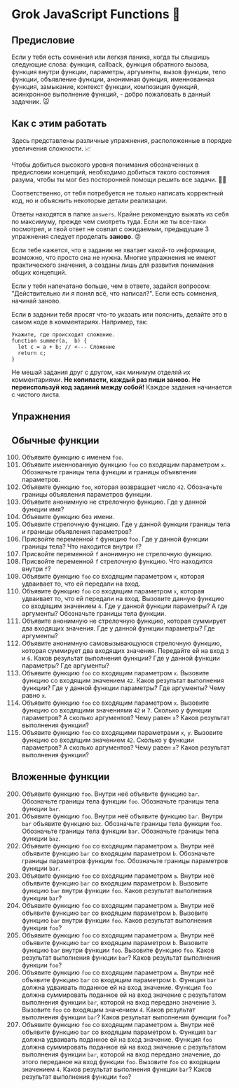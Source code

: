 # Grok JavaScript Functions :baby_chick:

## Предисловие

Если у тебя есть сомнения или легкая паника, когда ты слышишь следующие слова: функция, callback, функция обратного вызова, функция внутри функции, параметры, аргументы, вызов функции, тело функции, объявление функции, анонимная функция, именнованная функция, замыкание, контекст функции, композиция функций, асинхронное выполнение функций, - добро пожаловать в данный задачник. :mouse:

## Как с этим работать

Здесь представлены различные упражнения, расположенные в порядке увеличения сложности. :chart_with_upwards_trend:

Чтобы добиться высокого уровня понимания обозначенных в предисловии концепций, необходимо добиться такого состояния разума, чтобы ты мог без посторонней помощи решить все задачи. :man_with_turban:

Соответственно, от тебя потребуется не только написать корректный код, но и объяснить некоторые детали реализации.

Ответы находятся в папке `answers`. Крайне рекомендую выжать из себя по максимуму, прежде чем смотреть туда.
Если же ты все-таки посмотрел, и твой ответ не совпал с ожидаемым, предыдущие 3 упражнения следует проделать **заново**. :rage:

Если тебе кажется, что в задании не хватает какой-то информации, возможно, что просто она не нужна. Многие упражнения не имеют практического значения, а созданы лишь для развития понимания общих концепций.

Если у тебя напечатано больше, чем в ответе, задайся вопросом: "Действительно ли я понял всё, что написал?". Если есть сомнения, начинай заново.

Если в задании тебя просят что-то указать или пояснить, делайте это в самом коде в комментариях. Например, так:
```
Укажите, где происходит сложение.
function summer(a,  b) {
  let c = a + b; // <--- Сложение
  return c;
}
```

Не мешай задания друг с другом, как минимум отделяй их комментариями. **Не копипасти, каждый раз пиши заново.**
**Не переиспользуй код заданий между собой!** Каждое задания начинается с чистого листа.

## Упражнения

## Обычные функции

100. Объявите функцию с именем `foo`.
102. Объявите именнованную функцию `foo` со входящим параметром `x`. Обозначьте границы тела функции и границы объявления параметров.
104. Объявите функцию `foo`, которая возвращает число `42`. Обозначьте границы объявления параметров функции.
106. Объявите анонимную не стрелочную функцию. Где у данной функции имя?
108. Объявите функцию без имени.
110. Объявите стрелочную функцию. Где у данной функции границы тела и границы объявления параметров?
112. Присвойте переменной `f` функцию `foo`. Где у данной функции границы тела? Что находится внутри `f`?
114. Присвойте переменной `f` анонимную не стрелочную функцию.
116. Присвойте переменной `f` стрелочную функцию. Что находится внутри `f`?
118. Объявите функцию `foo` со входящим параметром `x`, которая удваивает то, что ей передали на вход.
120. Объявите функцию `foo` со входящим параметром `x`, которая удваивает то, что ей передали на вход. Вызовите данную функцию со входящим значением `4`. Где у данной функции параметры? А где аргументы? Обозначьте границы тела функции.
122. Объявите анонимную не стрелочную функцию, которая суммирует два входящих значения. Где у данной функции параметры? Где аргументы?
124. Объявите анонимную самовызывающуюся стрелочную функцию, которая суммирует два входящих значения. Передайте ей на вход `3` и `6`. Каков результат выполнения функции? Где у данной функции параметры? Где аргументы?
126. Объявите функцию `foo` со входящим параметром `x`. Вызовите функцию со входящим значением `42`. Каков результат выполнения функции? Где у данной функции параметры? Где аргументы? Чему равно `x`.
128. Объявите функцию `foo` со входящим параметром `x`.  Вызовите функцию со входящими значениями `42` и `7`. Сколько у функции параметров? А сколько аргументов? Чему равен `x`? Каков результат выполнения функции?
130. Объявите функцию `foo` со входящими параметрами `x`, `y`. Вызовите функцию со входящим значением `42`. Сколько у функции параметров? А сколько аргументов? Чему равен `x`? Каков результат выполнения функции?

## Вложенные функции

200. Объявите функцию `foo`. Внутри неё объявите функцию `bar`. Обозначьте границы тела функции `foo`. Обозначьте границы тела функции `bar`.
202. Объявите функцию `foo`. Внутри неё объявите функцию `bar`. Внутри `bar` объявите функцию `baz`. Обозначьте границы тела функции `foo`. Обозначьте границы тела функции `bar`. Обозначьте границы тела функции `baz`.
204. Объявите функцию `foo` со входящим параметром `a`. Внутри неё объявите функцию `bar` со входящим параметром `b`. Обозначьте границы параметров функции `foo`. Обозначьте границы параметров функции `bar`. 
206. Объявите функцию `foo` со входящим параметром `a`. Внутри неё объявите функцию `bar` со входящим параметром `b`. Вызовите функцию `bar` внутри функции `foo`. Каков результат выполнения функции `bar`?
208. Объявите функцию `foo` со входящим параметром `a`. Внутри неё объявите функцию `bar` со входящим параметром `b`. Вызовите функцию `bar` внутри функции `foo`. Каков результат выполнения функции `foo`?
210. Объявите функцию `foo` со входящим параметром `a`. Внутри неё объявите функцию `bar` со входящим параметром `b`. Вызовите функцию `bar` внутри функции `foo`. Вызовите функцию `foo`. Каков результат выполнения функции `bar`? Каков результат выполнения функции `foo`?
212. Объявите функцию `foo` со входящим параметром `a`. Внутри неё объявите функцию `bar` со входящим параметром `b`. Функция `bar` должна удваивать поданное ей на вход значение. Функция `foo` должна суммировать поданное ей на вход значение с результатом выполнения функции `bar`, которой на вход передано значение `3`. Вызовите `foo` со входящим значением `4`. Каков результат выполнения функции `bar`? Каков результат выполнения функции `foo`?
214. Объявите функцию `foo` со входящим параметром `a`. Внутри неё объявите функцию `bar` со входящим параметром `b`. Функция `bar` должна удваивать поданное ей на вход значение. Функция `foo` должна суммировать поданное ей на вход значение с результатом выполнения функции `bar`, которой на вход передано значение, до этого переданое на вход функции `foo`. Вызовите `foo` со входящим значением `4`. Каков результат выполнения функции `bar`? Каков результат выполнения функции `foo`?
